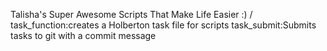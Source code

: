 Talisha's Super Awesome Scripts That Make Life Easier :) /
task_function:creates a Holberton task file for scripts 
task_submit:Submits tasks to git with a commit message
